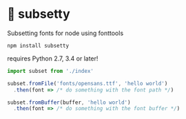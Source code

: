 # 📝 subsetty

Subsetting fonts for node using fonttools

`npm install subsetty`

requires Python 2.7, 3.4 or later!

```javascript
import subset from './index'

subset.fromFile('fonts/opensans.ttf', 'hello world')
  .then(font => /* do something with the font path */)

subset.fromBuffer(buffer, 'hello world')
  .then(font => /* do something with the font buffer */)

```
